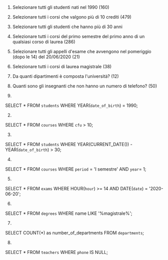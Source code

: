 1. Selezionare tutti gli studenti nati nel 1990 (160)
2. Selezionare tutti i corsi che valgono più di 10 crediti (479)
3. Selezionare tutti gli studenti che hanno più di 30 anni
4. Selezionare tutti i corsi del primo semestre del primo anno di un qualsiasi corso di laurea (286)
5. Selezionare tutti gli appelli d'esame che avvengono nel pomeriggio (dopo le 14) del 20/06/2020 (21)
6. Selezionare tutti i corsi di laurea magistrale (38)
7. Da quanti dipartimenti è composta l'università? (12)
8. Quanti sono gli insegnanti che non hanno un numero di telefono? (50)

1. 
SELECT * 
FROM `students`
WHERE YEAR(`date_of_birth`) = 1990;

2. 
SELECT * 
FROM `courses`
WHERE `cfu` > 10;

3. 
SELECT * 
FROM `students`
WHERE YEAR(CURRENT_DATE()) - YEAR(`date_of_birth`) > 30;
<!-- CURRENT_DATE() is a function for keep current date. -->

4. 
SELECT * 
FROM `courses`
WHERE `period` = 'I semestre'
AND `year`= 1;

5. 
SELECT * 
FROM `exams`
WHERE HOUR(`hour`) >= 14
AND DATE(`date`) = '2020-06-20';
<!-- in this example, we haven't a DATETIME but we have a DATE and a TIME value. -->

6. 
SELECT * 
FROM `degrees`
WHERE name 
LIKE '%magistrale%';


7. 
SELECT COUNT(*) 
as number_of_departments 
FROM `departments`;

8. 
SELECT * 
FROM `teachers`
WHERE `phone`
IS NULL;